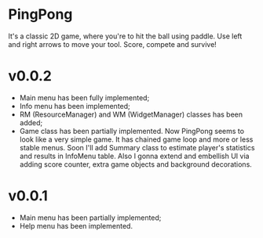 # PingPong
It's a classic 2D game, where you're to hit the ball using paddle.
Use left and right arrows to move your tool. Score, compete and survive!

# v0.0.2
- Main menu has been fully implemented;
- Info menu has been implemented;
- RM (ResourceManager) and WM (WidgetManager) classes has been added;
- Game class has been partially implemented.
Now PingPong seems to look like a very simple game. It has chained game loop and more or less stable menus. Soon I'll
add Summary class to estimate player's statistics and results  in InfoMenu table. Also I gonna extend and embellish
UI via adding score counter, extra game objects and background decorations.

# v0.0.1
- Main menu has been partially implemented;
- Help menu has been implemented.